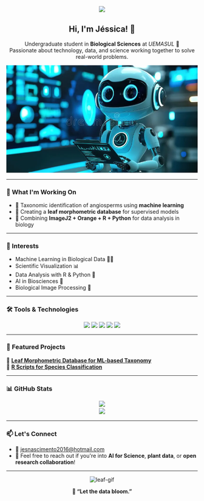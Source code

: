 <p align="center">
  <img src="robocts-engineer.png" />
</p>

<h2 align="center">Hi, I'm Jéssica! 👋</h2>

<p align="center">
  Undergraduate student in <strong>Biological Sciences</strong> at <em>UEMASUL</em> 🌱<br>
  Passionate about technology, data, and science working together to solve real-world problems.
</p>

<p align="center">
  <img src=robotics.webp/>
</p>

---

### 🔬 What I'm Working On

- 🌿 Taxonomic identification of angiosperms using **machine learning**
- 🔢 Creating a **leaf morphometric database** for supervised models
- 🤖 Combining **ImageJ2 + Orange + R + Python** for data analysis in biology

---

### 🧠 Interests

- Machine Learning in Biological Data 🧠🌿  
- Scientific Visualization 📊  
- Data Analysis with R & Python 🐍  
- AI in Biosciences 🤖  
- Biological Image Processing 🔬  

---

### 🛠️ Tools & Technologies

<p align="center">
  <img src="https://img.shields.io/badge/Python-3776AB?style=for-the-badge&logo=python&logoColor=white" />
  <img src="https://img.shields.io/badge/R-276DC3?style=for-the-badge&logo=r&logoColor=white" />
  <img src="https://img.shields.io/badge/Orange-FF7F00?style=for-the-badge&logoColor=white" />
  <img src="https://img.shields.io/badge/Azure%20ML-0078D4?style=for-the-badge&logo=microsoftazure&logoColor=white" />
  <img src="https://img.shields.io/badge/RStudio-75AADB?style=for-the-badge&logo=rstudio&logoColor=white" />
</p>

---

### 📁 Featured Projects

🔹 [**Leaf Morphometric Database for ML-based Taxonomy**](https://github.com/ajessica6/banco-dados-folhas-ml)  
🔹 [**R Scripts for Species Classification**](https://github.com/ajessica6/analises-taxonomicas-r)

---

### 📊 GitHub Stats

<p align="center">
  <img src="https://github-readme-stats.vercel.app/api/top-langs/?username=ajessica6&layout=compact&theme=dracula" />
  <br />
  <img src="https://github-readme-streak-stats.herokuapp.com/?user=ajessica6&theme=dracula" />
</p>

---

### 📫 Let's Connect

- 📧 jesnascimento2016@hotmail.com  
- 🌱 Feel free to reach out if you're into **AI for Science**, **plant data**, or **open research collaboration**!

---

<p align="center">
  <img src="https://media.tenor.com/9gH1KzZq3r8AAAAC/leaf-plant.gif" width="200" alt="leaf-gif" />
</p>

<p align="center">
  <strong>🌿 “Let the data bloom.”</strong>
</p>
